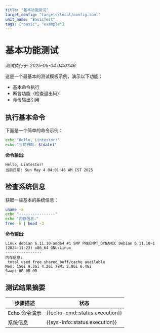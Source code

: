 ```yaml
---
title: "基本功能测试"
target_config: "targets/local/config.toml"
unit_name: "BasicTest"
tags: ["basic", "example"]
---
```



# 基本功能测试

*测试执行于: 2025-05-04 04:01:46*

这是一个最基本的测试模板示例，演示以下功能：
- 基本命令执行
- 断言功能（检查退出码）
- 命令输出引用

## 执行基本命令

下面是一个简单的命令示例：

```bash
echo "Hello, Lintestor!"
echo "当前日期: $(date)"
```

**命令输出:**
```output
Hello, Lintestor!
当前日期: Sun May 4 04:01:46 AM CST 2025

```

## 检查系统信息

获取一些基本的系统信息：

```bash
uname -a
echo "----------------"
echo "内存信息:"
free -h | head -3
```

**命令输出:**
```output
Linux debian 6.11.10-amd64 #1 SMP PREEMPT_DYNAMIC Debian 6.11.10-1 (2024-11-23) x86_64 GNU/Linux
----------------
内存信息:
 total used free shared buff/cache available
Mem: 15Gi 9.3Gi 4.2Gi 78Mi 2.8Gi 6.4Gi
Swap: 0B 0B 0B

```

## 测试结果摘要

| 步骤描述 | 状态 |
|---------|------|
| Echo 命令演示 | {{echo-cmd::status.execution}} |
| 系统信息 | {{sys-info::status.execution}} |